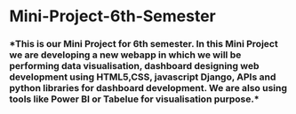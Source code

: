 # Mini-Project-6th-Semester
<h3>*This is our Mini Project for 6th semester. In this Mini Project we are developing a new webapp in which we will be performing data visualisation, dashboard designing web development using HTML5,CSS, javascript Django, APIs and python libraries for dashboard development. We are also using tools like Power BI or Tabelue for visualisation purpose.*</h3>
